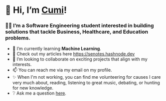 # 👋 Hi, I’m [Cumi](https://www.linkedin.com/in/cumi-oyemike)! 
### 👩‍💻 **I’m a Software Engineering student interested in building solutions that tackle Business, Healthcare, and Education problems.**
- 🌱 I’m currently learning **Machine Learning**.
- 📝 Check out my articles here <https://senotes.hashnode.dev>
- 💞️ I’m looking to collaborate on exciting projects that align with my interests.
- 📫 You can reach me via my email on my profile.
- ✨ When I'm not working, you can find me volunteering for causes I care very much about, reading, listening to great music, debating, or hunting for new knowledge.
- ❔ Ask me a question [here](https://github.com/CtripleU/CtripleU/pulls?q=is%3Apr+is%3Aopen).

<!---
CtripleU/CtripleU is a ✨ special ✨ repository because its `README.md` (this file) appears on your GitHub profile.
You can click the Preview link to take a look at your changes.
--->
